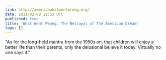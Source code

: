 ```yaml
---
link: http://americawhatwentwrong.org/
date: 2011-02-08 11:53 UTC
published: true
title: 'What Went Wrong: The Betrayal of The American Dream'
tags: []
---
```


"As for the long-held mantra from the 1950s on, that children will enjoy a better life than their parents, only the delusional believe it today. Virtually no one says it."
